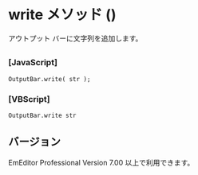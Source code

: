 # write メソッド ()

アウトプット バーに文字列を追加します。

## 

### \[JavaScript\]

```
OutputBar.write( str );
```

### \[VBScript\]

```
OutputBar.write str
```

## バージョン

EmEditor Professional Version 7.00 以上で利用できます。
